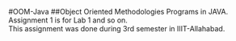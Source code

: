 #OOM-Java
##Object Oriented Methodologies Programs in JAVA.  
Assignment 1 is for Lab 1 and so on.  
This assignment was done during 3rd semester in IIIT-Allahabad.  
